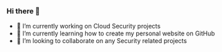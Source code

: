 ### Hi there 👋
- 🔭 I’m currently working on Cloud Security projects
- 🌱 I’m currently learning how to create my personal website on GitHub
- 👯 I’m looking to collaborate on any Security related projects
<!--
**dariotrevino/dariotrevino** is a ✨ _special_ ✨ repository because its `README.md` (this file) appears on your GitHub profile.

Here are some ideas to get you started:

- 🔭 I’m currently working on ...
- 🌱 I’m currently learning ...
- 👯 I’m looking to collaborate on ...
- 🤔 I’m looking for help with ...
- 💬 Ask me about ...
- 📫 How to reach me: ...
- 😄 Pronouns: ...
- ⚡ Fun fact: ...
-->
